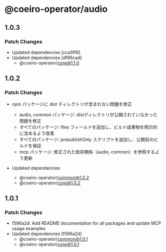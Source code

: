 # @coeiro-operator/audio

## 1.0.3

### Patch Changes

- Updated dependencies [cca5ff8]
- Updated dependencies [df99cad]
  - @coeiro-operator/core@1.1.0

## 1.0.2

### Patch Changes

- npm パッケージに dist ディレクトリが含まれない問題を修正
  - audio, common パッケージ: distディレクトリが公開されていなかった問題を修正
  - すべてのパッケージ: files フィールドを追加し、ビルド成果物を明示的に含めるよう改善
  - すべてのパッケージ: prepublishOnly スクリプトを追加し、公開前のビルドを保証
  - mcp パッケージ: 修正された依存関係（audio, common）を参照するよう更新

- Updated dependencies
  - @coeiro-operator/common@1.0.2
  - @coeiro-operator/core@1.0.2

## 1.0.1

### Patch Changes

- f596a2d: Add README documentation for all packages and update MCP usage examples
- Updated dependencies [f596a2d]
  - @coeiro-operator/common@1.0.1
  - @coeiro-operator/core@1.0.1
